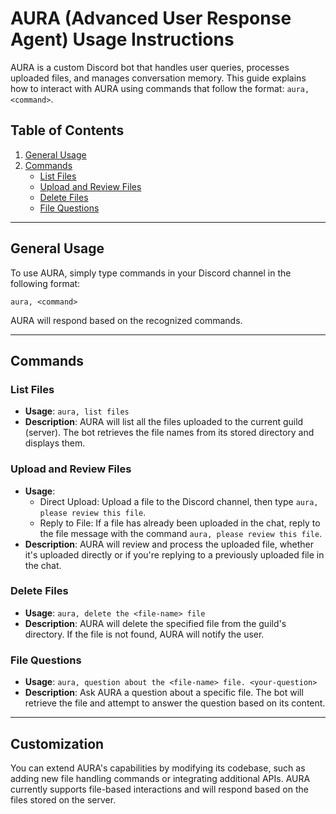 
# AURA (Advanced User Response Agent) Usage Instructions

AURA is a custom Discord bot that handles user queries, processes uploaded files, and manages conversation memory. This guide explains how to interact with AURA using commands that follow the format: `aura, <command>`.

## Table of Contents
1. [General Usage](#general-usage)
2. [Commands](#commands)
    - [List Files](#list-files)
    - [Upload and Review Files](#upload-and-review-files)
    - [Delete Files](#delete-files)
    - [File Questions](#file-questions)

---

## General Usage

To use AURA, simply type commands in your Discord channel in the following format:

```
aura, <command>
```

AURA will respond based on the recognized commands.

---

## Commands

### List Files
- **Usage**: `aura, list files`
- **Description**: AURA will list all the files uploaded to the current guild (server). The bot retrieves the file names from its stored directory and displays them.

### Upload and Review Files
- **Usage**: 
  - Direct Upload: Upload a file to the Discord channel, then type `aura, please review this file`.
  - Reply to File: If a file has already been uploaded in the chat, reply to the file message with the command `aura, please review this file`.
- **Description**: AURA will review and process the uploaded file, whether it's uploaded directly or if you're replying to a previously uploaded file in the chat.

### Delete Files
- **Usage**: `aura, delete the <file-name> file`
- **Description**: AURA will delete the specified file from the guild's directory. If the file is not found, AURA will notify the user.

### File Questions
- **Usage**: `aura, question about the <file-name> file. <your-question>`
- **Description**: Ask AURA a question about a specific file. The bot will retrieve the file and attempt to answer the question based on its content.

---

## Customization

You can extend AURA's capabilities by modifying its codebase, such as adding new file handling commands or integrating additional APIs. AURA currently supports file-based interactions and will respond based on the files stored on the server.
